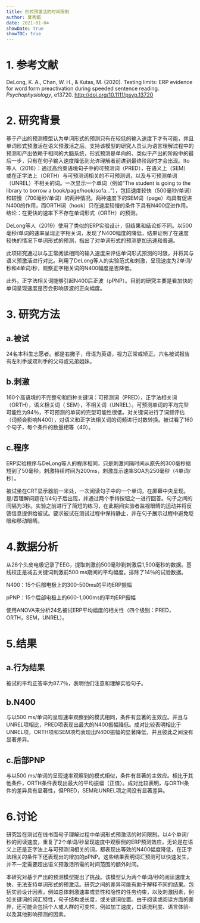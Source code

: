 ```yaml
---
title: 形式预激活的时间限制
author: 夏秀媚
date: 2021-01-04
showDate: true
showTOC: true
---
```

# 1. 参考文献
DeLong, K. A., Chan, W. H., & Kutas, M. (2020). Testing limits: ERP evidence for word form preactivation during speeded sentence reading. *Psychophysiology*, e13720. http://doi.org/10.1111/psyp.13720
# 2. 研究背景
基于产出的预测模型认为单词形式的预测只有在较低的输入速度下才有可能，并且单词形式预激活在语义预激活之后。支持该模型的研究人员认为语言理解过程中的预测和产出依赖于相同的大脑系统，形式预测是单向的、类似于产出的阶段中的最后一步，只有在句子输入速度降低到允许理解者前进到最终阶段时才会出现。Ito等人（2016）：通过高约束语境句子中的可预测词（PRED），在语义上（SEM）或在正字法上（ORTH）与可预测词相关的不可预测词，以及与可预测单词（UNREL）不相关的词。一次显示一个单词（例如“The student is going to the library to borrow a book/page/hook/sofa…”），包括速度较快（500毫秒/单词）和较慢（700毫秒/单词）的两种情况。两种速度下的SEM词（page）均具有促进N400的作用，而ORTH词（hook）只在速度较慢的条件下具有N400促进作用。结论：在更快的速率下不存在单词形式（ORTH）的预测。

DeLong等人（2019）使用了类似的ERP实验设计，但结果和结论却不同。以500毫秒/单词的速率呈现正字相关词，发现了N400幅度的降低，结果证明了在速度较快的情况下单词形式的预测，指出了对单词形式的预测更加迅速和普遍。

此项研究通过以与正常阅读相同的输入速度来评估单词形式预测的时限，并将其与语义预激活进行对比。利用了DeLong等人的实验范式和刺激，呈现速度为2单词/秒和4单词/秒，观察正字相关词的N400幅度是否降低。

此外，正字法相关词能够引起N400后正波（pPNP）。目前的研究主要是看加快的单词呈现速度是否会影响该波的正向幅度。
# 3. 研究方法
## a.被试
24名本科生志愿者。都是右撇子，母语为英语，视力正常或矫正。六名被试报告有左利手或双利手的父母或兄弟姐妹。
## b.刺激
160个高语境的不完整句和四种关键词：可预测词（PRED），正字法相关词（ORTH），语义相关词（ SEM），不相关词（UNREL）。可预测单词的平均完型可能性为94％，不可预测的单词的完型可能性很低。对关键词进行了词频评估（词频会影响N400），对语义和正字法相关词的词频进行对数转换。被试看了160个句子，每个条件的数量相等（40）。
## c.程序
ERP实验程序与DeLong等人的程序相同，只是刺激间隔时间从原先的300毫秒缩短到了50毫秒。刺激持续时间为200ms，刺激显示速率SOA为250毫秒（4单词/秒）。 

被试坐在CRT显示器前一米处，一次阅读句子中的一个单词，在屏幕中央呈现。是/否理解问题在1/4句子后出现，并通过两个手持按钮之一进行回答。句子之间的间隔为3秒。实验之前进行了简短的练习，在此期间实验者监视眼睛的运动并将反馈信息提供给被试。要求被试在测试过程中保持静止，并在句子展示过程中避免眨眼和移动眼睛。
# 4.数据分析
从26个头皮电极记录了EEG，提取刺激前500毫秒到刺激后1,500毫秒的数据。基线校正是减去关键词刺激前500 ms期间的平均幅度。排除了14％的试验数据。

N400：15个后部电极上的300-500ms的平均ERP振幅

pPNP：15个后部电极上的600-1,000ms的平均ERP振幅

使用ANOVA来分析24名被试ERP平均幅度的相关性（四个级别：PRED，ORTH，SEM，UNREL）。

# 5.结果
## a.行为结果
被试的平均正答率为87.7％，表明他们注意和理解实验句子。

## b.N400
与以500 ms/单词的呈现速率观察到的模式相同，条件有显著的主效应。并且与UNREL项相比，PRED项表现出最大的N400振幅降低。成对比较表明相比于UNREL项，ORTH项和SEM项均表现出N400振幅的显著降低，并且彼此之间没有显著差异。

## c.后部PNP
与以500 ms/单词的呈现速率观察到的模式相似，条件有显著的主效应。相比于其他条件，ORTH条件表现出最大的平均振幅（正值）。成对比较表明，与ORTH条件的差异具有显著性，但PRED，SEM和UNREL项之间没有显著差异。

# 6.讨论
研究旨在测试在线书面句子理解过程中单词形式预激活的时间限制。以4个单词/秒的阅读速度，重复了2个单词/秒呈现速度中观察倒的ERP预测效应，无论是在语义上还是正字法上与可预测词相关的词，都表现出等效的N400幅度降低，在正字法相关的条件下还表现出的增加的pPNP。这些结果表明词汇预测可以快速发生，并不一定需要超出语义预激活所需的时间范围的额外时间。

本研究对基于产出的预测模型提出了挑战。该模型认为两个单词/秒的阅读速度太快，无法支持单词形式的预激活。研究之间的差异可能有助于解释不同的结果。包括实验设计因素，例如总体刺激速率或显性和隐性的任务约束，以及刺激因素，例如关键词的词汇特性，句子结构或长度，或关键词位置。由于阅读或阅读方面的差异，还可能会包括个人或人群的可变性，例如加工速度，口语流利度、语言体验-以及其他影响预测的因素。














